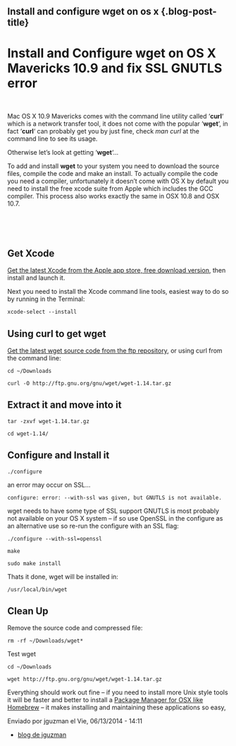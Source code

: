 Install and configure wget on os x {.blog-post-title}
----------------------------------

Install and Configure wget on OS X Mavericks 10.9 and fix SSL GNUTLS error
==========================================================================

 

Mac OS X 10.9 Mavericks comes with the command line utility called
‘**curl**‘ which is a network transfer tool, it does not come with the
popular ‘**wget**‘, in fact ‘**curl**‘ can probably get you by just
fine, check *man curl* at the command line to see its usage.

Otherwise let’s look at getting ‘**wget**‘…

To add and install **wget** to your system you need to download the
source files, compile the code and make an install. To actually compile
the code you need a compiler, unfortunately it doesn’t come with OS X by
default you need to install the free xcode suite from Apple which
includes the GCC compiler. This process also works exactly the same in
OSX 10.8 and OSX 10.7.

 

 

Get Xcode
---------

[Get the latest Xcode from the Apple app store, free download
version](http://itunes.apple.com/us/app/xcode/id497799835?ls=1&mt=12 "xcode from apple includes gcc compiler"),
then install and launch it.

Next you need to install the Xcode command line tools, easiest way to do
so by running in the Terminal:

    xcode-select --install

Using curl to get wget
----------------------

[Get the latest wget source code from the ftp
repository](http://ftp.gnu.org/gnu/wget/ "wget latest versions"), or
using curl from the command line:

    cd ~/Downloads

    curl -O http://ftp.gnu.org/gnu/wget/wget-1.14.tar.gz

Extract it and move into it
---------------------------

    tar -zxvf wget-1.14.tar.gz

    cd wget-1.14/

Configure and Install it
------------------------

    ./configure

an error may occur on SSL…

    configure: error: --with-ssl was given, but GNUTLS is not available.

wget needs to have some type of SSL support GNUTLS is most probably not
available on your OS X system – if so use OpenSSL in the configure as an
alternative use so re-run the configure with an SSL flag:

    ./configure --with-ssl=openssl

    make

    sudo make install

Thats it done, wget will be installed in:

    /usr/local/bin/wget

Clean Up
--------

Remove the source code and compressed file:

    rm -rf ~/Downloads/wget*

Test wget

    cd ~/Downloads

    wget http://ftp.gnu.org/gnu/wget/wget-1.14.tar.gz

Everything should work out fine – if you need to install more Unix style
tools it will be faster and better to install a [Package Manager for OSX
like
Homebrew](http://coolestguidesontheplanet.com/setting-up-os-x-mavericks-and-homebrew/ "Installing Homebrew on OS X Mavericks 10.9, Package Manager for Unix Apps") –
it makes installing and maintaining these applications so easy,

Enviado por jguzman el Vie, 06/13/2014 - 14:11

-   [blog de
    jguzman](/es/blog/1 "Leer últimas entradas al blog de jguzman.")

